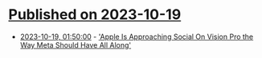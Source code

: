 # [Published on 2023-10-19](index.md)

* [2023-10-19, 01:50:00](https://tech.slashdot.org/story/23/10/18/236232/apple-is-approaching-social-on-vision-pro-the-way-meta-should-have-all-along?utm_source=rss1.0mainlinkanon&utm_medium=feed) - ['Apple Is Approaching Social On Vision Pro the Way Meta Should Have All Along'](https://tech.slashdot.org/story/23/10/18/236232/apple-is-approaching-social-on-vision-pro-the-way-meta-should-have-all-along?utm_source=rss1.0mainlinkanon&utm_medium=feed)
